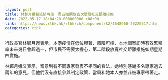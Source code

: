 ```yaml
---
layout: post
title: 林鄭月娥稱疫情可控　周四如期放寬次階段社交距離措施
date: 2022-05-17 18:04:28.000000000 +08:00
link: https://news.rthk.hk/rthk/ch/component/k2/1648960-20220517.htm
categories: rthk
---
```


行政長官林鄭月娥表示，本港疫情在低位膠著、風險可控，本地個案即時有效繁殖率未來幾日會超過一，但市民不需要太擔心，第二階段放寬社交距離措施如期星期四實施。

林鄭月娥又表示，留意到有不同專家發表不相同的看法，她特別感謝多名專家過去兩年的意見，但他們沒有直接參與制定政策，當局和她本人亦並非被專家帶著走。
